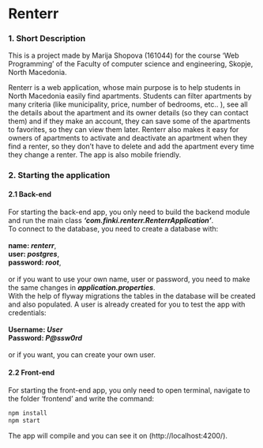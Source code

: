 # Renterr

### 1. Short Description
This is a project made by Marija Shopova (161044) for the course ‘Web Programming’ of the Faculty of computer science and engineering, Skopje, North Macedonia.

Renterr is a web application, whose main purpose is to help students in North Macedonia easily find apartments. Students can filter apartments by many criteria (like municipality, price, number of bedrooms, etc.. ), see all the details about the apartment and its owner details (so they can contact them) and if they  make an account, they can save some of the apartments to favorites, so they can view them later. Renterr also makes it easy for owners of apartments to activate and deactivate an apartment when they find a renter, so they don’t have to delete and add the apartment every time they change a renter.  The app is also mobile friendly.

### 2. Starting the application
#### 2.1 Back-end
For starting the back-end app, you only need to build the backend module and run the main class ***‘com.finki.renterr.RenterrApplication’***.<br>
To connect to the database, you need to create a database with:<br> <br>
**name: *renterr***, <br>
**user: *postgres***, <br>
**password: *root***,<br> <br>
or if you want to use your own name, user or password, you need to make the same changes in ***application.properties***.<br> With the help of flyway migrations the tables in the database will be created and also populated. A user is already created for you to test the app with credentials: <br> <br>
**Username: *User*** <br>
**Password: *P@ssw0rd*** <br> <br>
or if you want,  you can create your own user.

#### 2.2 Front-end
For starting the front-end app, you only need to open terminal, navigate to the folder ‘frontend’ and write the command:
```bash
npm install
npm start
```
The app will compile and you can see it on (http://localhost:4200/).

